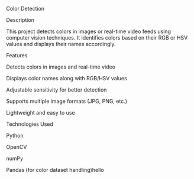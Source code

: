 Color Detection

Description

This project detects colors in images or real-time video feeds using computer vision techniques. It identifies colors based on their RGB or HSV values and displays their names accordingly.

Features

Detects colors in images and real-time video

Displays color names along with RGB/HSV values

Adjustable sensitivity for better detection

Supports multiple image formats (JPG, PNG, etc.)

Lightweight and easy to use

Technologies Used

Python

OpenCV

numPy

Pandas (for color dataset handling)hello
